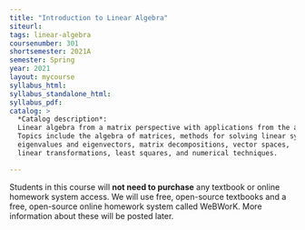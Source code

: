 ```yaml
---
title: "Introduction to Linear Algebra"
siteurl:
tags: linear-algebra
coursenumber: 301
shortsemester: 2021A
semester: Spring
year: 2021
layout: mycourse
syllabus_html: 
syllabus_standalone_html: 
syllabus_pdf: 
catalog: >
  *Catalog description*:
  Linear algebra from a matrix perspective with applications from the applied sciences.
  Topics include the algebra of matrices, methods for solving linear systems of equations,
  eigenvalues and eigenvectors, matrix decompositions, vector spaces,
  linear transformations, least squares, and numerical techniques.

---
```


Students in this course will **not need to purchase** any textbook
or online homework system access.
We will use free, open-source textbooks
and a free, open-source online homework system called WeBWorK.
More information about these will be posted later.
